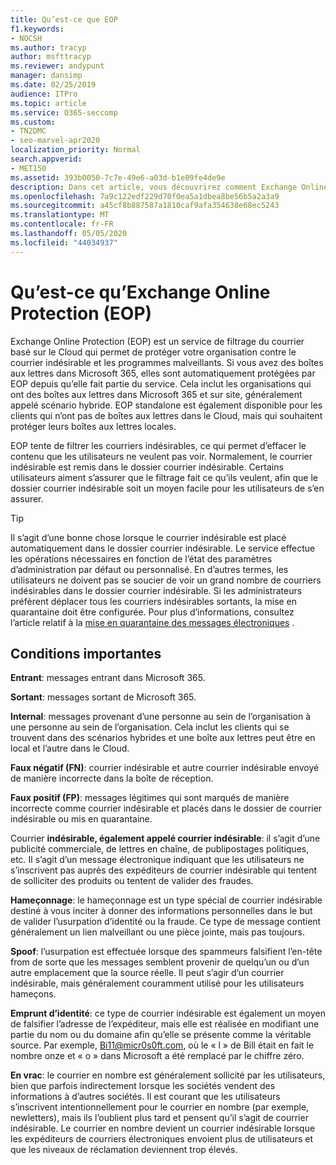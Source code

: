 ```yaml
---
title: Qu’est-ce que EOP
f1.keywords:
- NOCSH
ms.author: tracyp
author: msfttracyp
ms.reviewer: andypunt
manager: dansimp
ms.date: 02/25/2019
audience: ITPro
ms.topic: article
ms.service: O365-seccomp
ms.custom:
- TN2DMC
- seo-marvel-apr2020
localization_priority: Normal
search.appverid:
- MET150
ms.assetid: 393b0050-7c7e-49e6-a03d-b1e09fe4de9e
description: Dans cet article, vous découvrirez comment Exchange Online Protection (EOP) est un service de filtrage du courrier basé sur le Cloud.
ms.openlocfilehash: 7a9c122edf229d70f0ea5a1dbea8be56b5a2a3a9
ms.sourcegitcommit: a45cf8b887587a1810caf9afa354638e68ec5243
ms.translationtype: MT
ms.contentlocale: fr-FR
ms.lasthandoff: 05/05/2020
ms.locfileid: "44034937"
---
```

# <a name="what-is-exchange-online-protection-eop"></a>Qu’est-ce qu’Exchange Online Protection (EOP)

Exchange Online Protection (EOP) est un service de filtrage du courrier basé sur le Cloud qui permet de protéger votre organisation contre le courrier indésirable et les programmes malveillants. Si vous avez des boîtes aux lettres dans Microsoft 365, elles sont automatiquement protégées par EOP depuis qu’elle fait partie du service. Cela inclut les organisations qui ont des boîtes aux lettres dans Microsoft 365 et sur site, généralement appelé scénario hybride. EOP standalone est également disponible pour les clients qui n’ont pas de boîtes aux lettres dans le Cloud, mais qui souhaitent protéger leurs boîtes aux lettres locales.

EOP tente de filtrer les courriers indésirables, ce qui permet d’effacer le contenu que les utilisateurs ne veulent pas voir. Normalement, le courrier indésirable est remis dans le dossier courrier indésirable. Certains utilisateurs aiment s’assurer que le filtrage fait ce qu’ils veulent, afin que le dossier courrier indésirable soit un moyen facile pour les utilisateurs de s’en assurer.  

> [!TIP]
> Il s’agit d’une bonne chose lorsque le courrier indésirable est placé automatiquement dans le dossier courrier indésirable. Le service effectue les opérations nécessaires en fonction de l’état des paramètres d’administration par défaut ou personnalisé. En d’autres termes, les utilisateurs ne doivent pas se soucier de voir un grand nombre de courriers indésirables dans le dossier courrier indésirable. Si les administrateurs préfèrent déplacer tous les courriers indésirables sortants, la mise en quarantaine doit être configurée. Pour plus d’informations, consultez l’article relatif à la [mise en quarantaine des messages électroniques](quarantine-email-messages.md) .

## <a name="important-terms"></a>Conditions importantes

**Entrant**: messages entrant dans Microsoft 365.

**Sortant**: messages sortant de Microsoft 365.

**Internal**: messages provenant d’une personne au sein de l’organisation à une personne au sein de l’organisation. Cela inclut les clients qui se trouvent dans des scénarios hybrides et une boîte aux lettres peut être en local et l’autre dans le Cloud.

**Faux négatif (FN)**: courrier indésirable et autre courrier indésirable envoyé de manière incorrecte dans la boîte de réception.

**Faux positif (FP)**: messages légitimes qui sont marqués de manière incorrecte comme courrier indésirable et placés dans le dossier de courrier indésirable ou mis en quarantaine.

Courrier **indésirable, également appelé courrier indésirable**: il s’agit d’une publicité commerciale, de lettres en chaîne, de publipostages politiques, etc. Il s’agit d’un message électronique indiquant que les utilisateurs ne s’inscrivent pas auprès des expéditeurs de courrier indésirable qui tentent de solliciter des produits ou tentent de valider des fraudes.

**Hameçonnage**: le hameçonnage est un type spécial de courrier indésirable destiné à vous inciter à donner des informations personnelles dans le but de valider l’usurpation d’identité ou la fraude. Ce type de message contient généralement un lien malveillant ou une pièce jointe, mais pas toujours.

**Spoof**: l’usurpation est effectuée lorsque des spammeurs falsifient l’en-tête from de sorte que les messages semblent provenir de quelqu’un ou d’un autre emplacement que la source réelle. Il peut s’agir d’un courrier indésirable, mais généralement couramment utilisé pour les utilisateurs hameçons.

**Emprunt d’identité**: ce type de courrier indésirable est également un moyen de falsifier l’adresse de l’expéditeur, mais elle est réalisée en modifiant une partie du nom ou du domaine afin qu’elle se présente comme la véritable source. Par exemple, Bi11@micr0s0ft.com, où le « l » de Bill était en fait le nombre onze et « o » dans Microsoft a été remplacé par le chiffre zéro.

**En vrac**: le courrier en nombre est généralement sollicité par les utilisateurs, bien que parfois indirectement lorsque les sociétés vendent des informations à d’autres sociétés. Il est courant que les utilisateurs s’inscrivent intentionnellement pour le courrier en nombre (par exemple, newletters), mais ils l’oublient plus tard et pensent qu’il s’agit de courrier indésirable. Le courrier en nombre devient un courrier indésirable lorsque les expéditeurs de courriers électroniques envoient plus de utilisateurs et que les niveaux de réclamation deviennent trop élevés.
